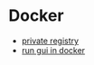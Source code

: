 # Docker

* [private registry](./docker_private_registry.md)
* [run gui in docker](./run_gui_in_docker.md)